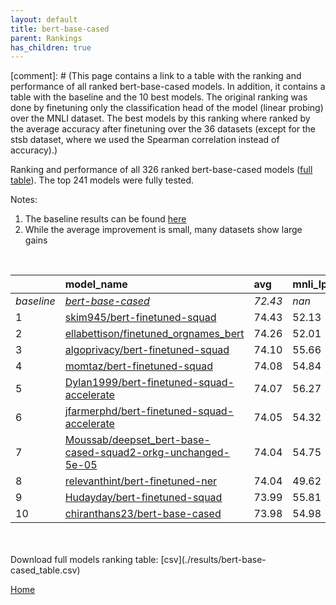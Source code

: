 ```yaml
---
layout: default
title: bert-base-cased
parent: Rankings
has_children: true
---
```

[comment]: # (This page contains a link to a table with the ranking and performance of all ranked bert-base-cased models. In addition, it contains a table with the baseline and the 10 best models. The original ranking was done by finetuning only the classification head of the model (linear probing) over the MNLI dataset.  The best models  by this ranking where ranked by the average accuracy after finetuning over the 36 datasets (except for the stsb dataset, where we used the Spearman correlation instead of accuracy).)

Ranking and performance of all 326 ranked bert-base-cased models ([full table](./results/bert-base-cased_table.csv)).  The top 241 models were fully tested.

Notes:
1. The baseline results can be found [here](bert-base-cased_pretrain_scores_table)
1. While the average improvement is small, many datasets show large gains

<br>


|            | model_name                                                                                                                                                                                                                                                                                                                                                                                                                                                                                                                                                                                                                                                                                                                                                           | avg     | mnli_lp   | 20_newsgroup   | ag_news   | amazon_reviews_multi   | anli    | boolq   | cb      | cola    | copa    | dbpedia   | esnli   | financial_phrasebank   | imdb    | isear   | mnli    | mrpc    | multirc   | poem_sentiment   | qnli    | qqp     | rotten_tomatoes   | rte     | sst2    | sst_5bins   | stsb    | trec_coarse   | trec_fine   | tweet_ev_emoji   | tweet_ev_emotion   | tweet_ev_hate   | tweet_ev_irony   | tweet_ev_offensive   | tweet_ev_sentiment   | wic     | wnli    | wsc     | yahoo_answers   |
|:-----------|:---------------------------------------------------------------------------------------------------------------------------------------------------------------------------------------------------------------------------------------------------------------------------------------------------------------------------------------------------------------------------------------------------------------------------------------------------------------------------------------------------------------------------------------------------------------------------------------------------------------------------------------------------------------------------------------------------------------------------------------------------------------------|:--------|:----------|:---------------|:----------|:-----------------------|:--------|:--------|:--------|:--------|:--------|:----------|:--------|:-----------------------|:--------|:--------|:--------|:--------|:----------|:-----------------|:--------|:--------|:------------------|:--------|:--------|:------------|:--------|:--------------|:------------|:-----------------|:-------------------|:----------------|:-----------------|:---------------------|:---------------------|:--------|:--------|:--------|:----------------|
| *baseline* | *[bert-base-cased](bert-base-cased_pretrain_scores_table)*                                                                                                                                                                                                                                                                                                                                                                                                                                                                                                                                                                                                                                                                                                           | *72.43* | *nan*     | *81.74*        | *89.06*   | *65.71*                | *46.57* | *68.27* | *63.48* | *81.85* | *52.15* | *78.77*   | *89.64* | *68.36*                | *91.15* | *68.39* | *83.39* | *82.93* | *60.47*   | *67.69*          | *90.00* | *89.95* | *84.55*           | *62.64* | *91.49* | *51.41*     | *84.52* | *96.63*       | *72.98*     | *44.24*          | *78.84*            | *52.78*         | *65.20*          | *84.25*              | *68.23*              | *64.78* | *52.32* | *61.92* | *71.03*         |
| 1          | [skim945/bert-finetuned-squad](model_gain_chart?avg=2.01&mnli_lp=nan&20_newsgroup=-0.39&ag_news=0.14&amazon_reviews_multi=0.15&anli=0.31&boolq=2.43&cb=32.35&cola=-3.81&copa=-2.15&dbpedia=0.40&esnli=-0.65&financial_phrasebank=13.04&imdb=-0.31&isear=1.56&mnli=0.09&mrpc=-2.33&multirc=-2.67&poem_sentiment=6.35&qnli=1.20&qqp=0.25&rotten_tomatoes=0.07&rte=7.53&sst2=4.61&sst_5bins=-0.05&stsb=2.30&trec_coarse=-0.11&trec_fine=13.47&tweet_ev_emoji=0.06&tweet_ev_emotion=-0.09&tweet_ev_hate=0.82&tweet_ev_irony=1.77&tweet_ev_offensive=0.05&tweet_ev_sentiment=0.24&wic=5.15&wnli=0.80&wsc=-10.14&yahoo_answers=-0.13&model_name=skim945%2Fbert-finetuned-squad&base_name=bert-base-cased)                                                                  | 74.43   | 52.13     | 81.35          | 89.20     | 65.86                  | 46.88   | 70.70   | 95.83   | 78.04   | 50.00   | 79.17     | 88.99   | 81.40                  | 90.84   | 69.95   | 83.47   | 80.60   | 57.80     | 74.04            | 91.20   | 90.20   | 84.62             | 70.16   | 96.10   | 51.36       | 86.82   | 96.52         | 86.45       | 44.30            | 78.75              | 53.60           | 66.96            | 84.30                | 68.46                | 69.93   | 53.12   | 51.79   | 70.90           |
| 2          | [ellabettison/finetuned_orgnames_bert](model_gain_chart?avg=1.83&mnli_lp=nan&20_newsgroup=1.07&ag_news=0.01&amazon_reviews_multi=0.05&anli=0.18&boolq=1.76&cb=6.16&cola=0.99&copa=2.85&dbpedia=0.93&esnli=0.24&financial_phrasebank=15.04&imdb=0.30&isear=1.56&mnli=-0.26&mrpc=2.37&multirc=-0.63&poem_sentiment=12.12&qnli=-0.61&qqp=0.34&rotten_tomatoes=0.73&rte=1.62&sst2=0.71&sst_5bins=-0.23&stsb=1.17&trec_coarse=0.37&trec_fine=5.62&tweet_ev_emoji=0.68&tweet_ev_emotion=1.88&tweet_ev_hate=1.43&tweet_ev_irony=1.26&tweet_ev_offensive=1.22&tweet_ev_sentiment=0.98&wic=-1.61&wnli=4.01&wsc=1.54&yahoo_answers=0.07&model_name=ellabettison%2Ffinetuned_orgnames_bert&base_name=bert-base-cased)                                                           | 74.26   | 52.01     | 82.81          | 89.07     | 65.76                  | 46.75   | 70.03   | 69.64   | 82.84   | 55.00   | 79.70     | 89.88   | 83.40                  | 91.44   | 69.95   | 83.13   | 85.29   | 59.84     | 79.81            | 89.38   | 90.29   | 85.27             | 64.26   | 92.20   | 51.18       | 85.69   | 97.00         | 78.60       | 44.92            | 80.72              | 54.21           | 66.45            | 85.47                | 69.20                | 63.17   | 56.34   | 63.46   | 71.10           |
| 3          | [algoprivacy/bert-finetuned-squad](model_gain_chart?avg=1.67&mnli_lp=nan&20_newsgroup=0.58&ag_news=0.31&amazon_reviews_multi=17.89&anli=-0.32&boolq=2.96&cb=7.95&cola=0.03&copa=2.85&dbpedia=-0.14&esnli=-43.39&financial_phrasebank=-24.25&imdb=0.06&isear=2.15&mnli=7.72&mrpc=2.37&multirc=1.50&poem_sentiment=7.31&qnli=-22.85&qqp=0.30&rotten_tomatoes=0.91&rte=-7.71&sst2=-25.39&sst_5bins=41.14&stsb=1.39&trec_coarse=0.57&trec_fine=8.22&tweet_ev_emoji=35.35&tweet_ev_emotion=-25.07&tweet_ev_hate=15.33&tweet_ev_irony=18.99&tweet_ev_offensive=-17.55&tweet_ev_sentiment=14.96&wic=-2.24&wnli=37.28&wsc=1.54&yahoo_answers=-0.53&model_name=algoprivacy%2Fbert-finetuned-squad&base_name=bert-base-cased)                                                  | 74.10   | 55.66     | 82.32          | 89.37     | 83.60                  | 46.25   | 71.22   | 71.43   | 81.88   | 55.00   | 78.63     | 46.25   | 44.11                  | 91.20   | 70.53   | 91.10   | 85.29   | 61.96     | 75.00            | 67.15   | 90.25   | 85.46             | 54.93   | 66.10   | 92.55       | 85.91   | 97.20         | 81.20       | 79.59            | 53.77              | 68.11           | 84.19            | 66.70                | 83.19                | 62.54   | 89.61   | 63.46   | 70.50           |
| 4          | [momtaz/bert-finetuned-squad](model_gain_chart?avg=1.66&mnli_lp=nan&20_newsgroup=-0.18&ag_news=0.31&amazon_reviews_multi=0.01&anli=1.65&boolq=4.52&cb=9.73&cola=0.80&copa=0.85&dbpedia=0.10&esnli=-0.15&financial_phrasebank=12.94&imdb=0.15&isear=1.24&mnli=-0.46&mrpc=2.61&multirc=0.49&poem_sentiment=0.58&qnli=0.59&qqp=0.20&rotten_tomatoes=-0.21&rte=2.35&sst2=0.60&sst_5bins=0.81&stsb=1.71&trec_coarse=0.17&trec_fine=7.02&tweet_ev_emoji=0.74&tweet_ev_emotion=0.19&tweet_ev_hate=2.17&tweet_ev_irony=1.77&tweet_ev_offensive=-0.41&tweet_ev_sentiment=0.88&wic=0.58&wnli=4.01&wsc=1.54&yahoo_answers=-0.16&model_name=momtaz%2Fbert-finetuned-squad&base_name=bert-base-cased)                                                                             | 74.08   | 54.84     | 81.56          | 89.37     | 65.72                  | 48.22   | 72.78   | 73.21   | 82.65   | 53.00   | 78.87     | 89.48   | 81.30                  | 91.29   | 69.62   | 82.92   | 85.54   | 60.95     | 68.27            | 90.59   | 90.15   | 84.33             | 64.98   | 92.09   | 52.22       | 86.23   | 96.80         | 80.00       | 44.98            | 79.03              | 54.95           | 66.96            | 83.84                | 69.11                | 65.36   | 56.34   | 63.46   | 70.87           |
| 5          | [Dylan1999/bert-finetuned-squad-accelerate](model_gain_chart?avg=1.64&mnli_lp=nan&20_newsgroup=-0.03&ag_news=0.07&amazon_reviews_multi=0.33&anli=0.37&boolq=2.77&cb=11.52&cola=-1.79&copa=2.85&dbpedia=0.80&esnli=-0.01&financial_phrasebank=11.64&imdb=-0.10&isear=1.43&mnli=-0.12&mrpc=3.35&multirc=-1.18&poem_sentiment=5.38&qnli=1.02&qqp=-1.04&rotten_tomatoes=0.26&rte=5.23&sst2=0.48&sst_5bins=-1.36&stsb=1.51&trec_coarse=-0.23&trec_fine=9.62&tweet_ev_emoji=-0.03&tweet_ev_emotion=0.54&tweet_ev_hate=1.57&tweet_ev_irony=3.04&tweet_ev_offensive=-0.06&tweet_ev_sentiment=-1.45&wic=-1.30&wnli=2.61&wsc=1.54&yahoo_answers=-0.09&model_name=Dylan1999%2Fbert-finetuned-squad-accelerate&base_name=bert-base-cased)                                        | 74.07   | 56.27     | 81.70          | 89.13     | 66.04                  | 46.94   | 71.04   | 75.00   | 80.06   | 55.00   | 79.57     | 89.63   | 80.00                  | 91.04   | 69.82   | 83.27   | 86.27   | 59.28     | 73.08            | 91.01   | 88.91   | 84.80             | 67.87   | 91.97   | 50.05       | 86.03   | 96.40         | 82.60       | 44.21            | 79.38              | 54.34           | 68.24            | 84.19                | 66.78                | 63.48   | 54.93   | 63.46   | 70.93           |
| 6          | [jfarmerphd/bert-finetuned-squad-accelerate](model_gain_chart?avg=1.62&mnli_lp=nan&20_newsgroup=-0.65&ag_news=-0.33&amazon_reviews_multi=0.13&anli=0.84&boolq=3.17&cb=7.95&cola=-0.26&copa=-2.15&dbpedia=-1.14&esnli=-0.13&financial_phrasebank=14.24&imdb=-0.13&isear=1.04&mnli=-0.33&mrpc=5.31&multirc=0.12&poem_sentiment=5.38&qnli=0.98&qqp=-0.09&rotten_tomatoes=0.35&rte=6.68&sst2=0.37&sst_5bins=0.04&stsb=1.04&trec_coarse=0.37&trec_fine=7.42&tweet_ev_emoji=-0.22&tweet_ev_emotion=-1.08&tweet_ev_hate=0.62&tweet_ev_irony=2.66&tweet_ev_offensive=0.98&tweet_ev_sentiment=0.27&wic=0.58&wnli=4.01&wsc=1.54&yahoo_answers=-1.19&model_name=jfarmerphd%2Fbert-finetuned-squad-accelerate&base_name=bert-base-cased)                                         | 74.05   | 54.32     | 81.09          | 88.73     | 65.84                  | 47.41   | 71.44   | 71.43   | 81.59   | 50.00   | 77.63     | 89.51   | 82.60                  | 91.01   | 69.43   | 83.06   | 88.24   | 60.58     | 73.08            | 90.98   | 89.85   | 84.90             | 69.31   | 91.86   | 51.45       | 85.56   | 97.00         | 80.40       | 44.02            | 77.76              | 53.40           | 67.86            | 85.23                | 68.50                | 65.36   | 56.34   | 63.46   | 69.83           |
| 7          | [Moussab/deepset_bert-base-cased-squad2-orkg-unchanged-5e-05](model_gain_chart?avg=1.62&mnli_lp=nan&20_newsgroup=-3.07&ag_news=-0.36&amazon_reviews_multi=-0.59&anli=1.28&boolq=3.32&cb=11.52&cola=-0.74&copa=2.85&dbpedia=0.83&esnli=-0.12&financial_phrasebank=13.84&imdb=-0.18&isear=1.24&mnli=-0.15&mrpc=0.16&multirc=0.51&poem_sentiment=9.23&qnli=1.11&qqp=-0.07&rotten_tomatoes=-0.40&rte=4.87&sst2=-1.58&sst_5bins=-1.05&stsb=0.73&trec_coarse=-0.43&trec_fine=6.22&tweet_ev_emoji=-0.18&tweet_ev_emotion=0.40&tweet_ev_hate=-1.57&tweet_ev_irony=6.23&tweet_ev_offensive=0.40&tweet_ev_sentiment=-0.08&wic=-0.83&wnli=4.01&wsc=1.54&yahoo_answers=-0.63&model_name=Moussab%2Fdeepset_bert-base-cased-squad2-orkg-unchanged-5e-05&base_name=bert-base-cased) | 74.04   | 54.75     | 78.66          | 88.70     | 65.12                  | 47.84   | 71.59   | 75.00   | 81.11   | 55.00   | 79.60     | 89.52   | 82.20                  | 90.97   | 69.62   | 83.24   | 83.09   | 60.97     | 76.92            | 91.10   | 89.88   | 84.15             | 67.51   | 89.91   | 50.36       | 85.25   | 96.20         | 79.20       | 44.06            | 79.24              | 51.21           | 71.43            | 84.65                | 68.15                | 63.95   | 56.34   | 63.46   | 70.40           |
| 8          | [relevanthint/bert-finetuned-ner](model_gain_chart?avg=1.61&mnli_lp=nan&20_newsgroup=0.70&ag_news=0.17&amazon_reviews_multi=0.29&anli=0.59&boolq=1.09&cb=2.59&cola=1.18&copa=5.85&dbpedia=0.46&esnli=-0.05&financial_phrasebank=13.14&imdb=-0.07&isear=2.21&mnli=0.00&mrpc=2.61&multirc=1.23&poem_sentiment=14.04&qnli=0.34&qqp=-0.07&rotten_tomatoes=-0.59&rte=0.90&sst2=-0.09&sst_5bins=-0.82&stsb=0.56&trec_coarse=0.37&trec_fine=6.22&tweet_ev_emoji=0.28&tweet_ev_emotion=1.46&tweet_ev_hate=-0.29&tweet_ev_irony=2.02&tweet_ev_offensive=0.05&tweet_ev_sentiment=0.37&wic=-0.67&wnli=-0.21&wsc=1.54&yahoo_answers=0.54&model_name=relevanthint%2Fbert-finetuned-ner&base_name=bert-base-cased)                                                                 | 74.04   | 49.62     | 82.43          | 89.23     | 66.00                  | 47.16   | 69.36   | 66.07   | 83.03   | 58.00   | 79.23     | 89.59   | 81.50                  | 91.07   | 70.60   | 83.39   | 85.54   | 61.70     | 81.73            | 90.33   | 89.88   | 83.96             | 63.54   | 91.40   | 50.59       | 85.08   | 97.00         | 79.20       | 44.52            | 80.30              | 52.49           | 67.22            | 84.30                | 68.60                | 64.11   | 52.11   | 63.46   | 71.57           |
| 9          | [Hudayday/bert-finetuned-squad](model_gain_chart?avg=1.57&mnli_lp=nan&20_newsgroup=-0.49&ag_news=-0.36&amazon_reviews_multi=0.41&anli=0.65&boolq=4.98&cb=7.35&cola=-6.03&copa=5.35&dbpedia=0.46&esnli=0.51&financial_phrasebank=9.44&imdb=-0.15&isear=0.52&mnli=-1.11&mrpc=0.13&multirc=0.73&poem_sentiment=5.38&qnli=2.20&qqp=-2.25&rotten_tomatoes=-0.49&rte=5.11&sst2=4.71&sst_5bins=-0.68&stsb=1.73&trec_coarse=-0.48&trec_fine=13.65&tweet_ev_emoji=-0.49&tweet_ev_emotion=0.82&tweet_ev_hate=1.23&tweet_ev_irony=0.49&tweet_ev_offensive=0.52&tweet_ev_sentiment=-0.06&wic=7.36&wnli=5.49&wsc=-10.14&yahoo_answers=-0.06&model_name=Hudayday%2Fbert-finetuned-squad&base_name=bert-base-cased)                                                                 | 73.99   | 55.81     | 81.25          | 88.70     | 66.12                  | 47.22   | 73.25   | 70.83   | 75.82   | 57.50   | 79.23     | 90.15   | 77.80                  | 91.00   | 68.90   | 82.27   | 83.06   | 61.20     | 73.08            | 92.20   | 87.70   | 84.05             | 67.74   | 96.20   | 50.72       | 86.25   | 96.15         | 86.63       | 43.75            | 79.66              | 54.01           | 65.69            | 84.77                | 68.17                | 72.14   | 57.81   | 51.79   | 70.97           |
| 10         | [chiranthans23/bert-base-cased](model_gain_chart?avg=1.56&mnli_lp=nan&20_newsgroup=-0.31&ag_news=0.07&amazon_reviews_multi=-0.11&anli=0.87&boolq=3.51&cb=6.16&cola=-0.93&copa=7.85&dbpedia=0.13&esnli=-0.04&financial_phrasebank=6.94&imdb=-0.15&isear=2.15&mnli=0.06&mrpc=1.63&multirc=0.01&poem_sentiment=12.12&qnli=1.31&qqp=-0.03&rotten_tomatoes=0.35&rte=3.07&sst2=0.14&sst_5bins=-0.50&stsb=0.46&trec_coarse=0.57&trec_fine=5.82&tweet_ev_emoji=0.15&tweet_ev_emotion=0.68&tweet_ev_hate=0.76&tweet_ev_irony=0.87&tweet_ev_offensive=0.05&tweet_ev_sentiment=0.37&wic=0.27&wnli=1.20&wsc=1.54&yahoo_answers=-0.93&model_name=chiranthans23%2Fbert-base-cased&base_name=bert-base-cased)                                                                       | 73.98   | 54.98     | 81.43          | 89.13     | 65.60                  | 47.44   | 71.77   | 69.64   | 80.92   | 60.00   | 78.90     | 89.60   | 75.30                  | 90.99   | 70.53   | 83.44   | 84.56   | 60.48     | 79.81            | 91.31   | 89.92   | 84.90             | 65.70   | 91.63   | 50.90       | 84.98   | 97.20         | 78.80       | 44.39            | 79.52              | 53.54           | 66.07            | 84.30                | 68.59                | 65.05   | 53.52   | 63.46   | 70.10           |


<br>
<br>
Download full models ranking table: [csv](./results/bert-base-cased_table.csv)

[Home](.)